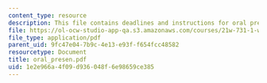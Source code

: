 ```yaml
---
content_type: resource
description: This file contains deadlines and instructions for oral presentations.
file: https://ol-ocw-studio-app-qa.s3.amazonaws.com/courses/21w-731-1-writing-and-experience-exploring-self-in-society-spring-2004/1e2e966a4f09d936048f6e98659ce385_oral_presen.pdf
file_type: application/pdf
parent_uid: 9fc47e04-7b9c-4e13-e93f-f654fcc48582
resourcetype: Document
title: oral_presen.pdf
uid: 1e2e966a-4f09-d936-048f-6e98659ce385
---
```

